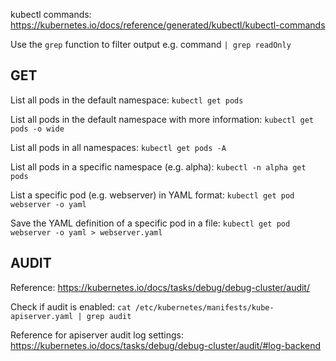 kubectl commands: https://kubernetes.io/docs/reference/generated/kubectl/kubectl-commands

Use the `grep` function to filter output e.g. command `| grep readOnly`

## GET

List all pods in the default namespace: `kubectl get pods`

List all pods in the default namespace with more information: `kubectl get pods -o wide`

List all pods in all namespaces: `kubectl get pods -A`

List all pods in a specific namespace (e.g. alpha): `kubectl -n alpha get pods`

List a specific pod (e.g. webserver) in YAML format: `kubectl get pod webserver -o yaml`

Save the YAML definition of a specific pod in a file: `kubectl get pod webserver -o yaml > webserver.yaml`

## AUDIT

Reference: https://kubernetes.io/docs/tasks/debug/debug-cluster/audit/

Check if audit is enabled: `cat /etc/kubernetes/manifests/kube-apiserver.yaml | grep audit`

Reference for apiserver audit log settings: https://kubernetes.io/docs/tasks/debug/debug-cluster/audit/#log-backend

